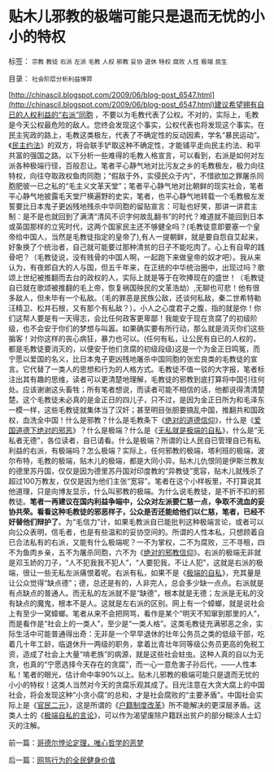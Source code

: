 # 贴木儿邪教的极端可能只是退而无忧的小小的特权

标签： `宗教` `教徒` `右派` `左派` `毛教` `人权` `邪教` `妥协` `退休` `特权` `腐败` `人性` `极端` `民生` 

目录： `社会阶层分析利益博羿`

[http://chinascil.blogspot.com/2009/06/blog-post_6547.html](http://chinascil.blogspot.com/2009/06/blog-post_6547.html)建议希望拥有自已的人权利益的“右派”同胞
，不要以为毛教代表了公权。不对的，实际上，毛教是今天公权最危险的敌人。您终会发现这个事实，公权代表也将发现这个事实。在民主宪政的路上，毛教这类极左，代表了不确定性的反动因素，学名“暴民运动”。《[民主约法](../../../2007/9/30/民主就是与民约法；法律并不是道德的上层建筑.md)》的双方，将会联手铲取这种不确定性，才能铺平走向民主约法、和平共富的强国之路。以下分析一些难得的毛教人格宣言，可以看到，右派是如何对左派各种极端行径，百般忍让。笔者平心静气地对比污友之乡的毛教极左，极力向往特权，向往夺取政权鱼肉同胞；“假敌于外，实侵民众于内”，不惜欲加之罪屠杀同胞肥彼一已之私的“毛主义文革天堂”；笔者平心静气地对比朝鲜的现实社会，笔者平心静气地披露毛天堂尸横遍野的史实，笔者，也平心静气地转载一个毛教极左发誓要比日本鬼子更凶残地残杀中华同胞的留贴宣言：可耻也好笑，那讲一讲君主制：是不是也就回到了满清“清风不识字何故乱翻书”的时代？难道就不能回到日本或英国那样的立宪时代，这两个国家民主还不够健全吗？(毛教徒意即要塞一个皇帝给中国人，当然是毛教徒指定的皇帝了),有人一提朝鲜，就是要自怨自艾起来，好象换了个统治者，自己就可能要过那种清贫的日子不能吃肉了。心上有自卑的践骨吧？（毛教徒说，没有贱骨的中国人啊，一起跑下来做皇帝的奴才吧）。我从来认为，有夜郎自大的人与国，但五千年来，在正统的中华统治圈中，出现过吗？歌颂上世纪被推翻而去台的政权的人，实际上就是等于在吹捧现在的盛世！（毛教徒自已就在歌颂被推翻的毛上帝，恢复祸国殃民的文革浩劫）,无聊也可悲！他有很多敌人，但未毕有一个私敌。（毛的罪恶是民族公敌，还谈何私敌，秦二世希特勒汪精卫、松井石根，又有那个有私敌？）。小人之心度君子之腹，指的就是你！你们这帮人要是有一天得志，会比任何政客更卑鄙！我能安于现在贪腐了的初级阶级，也不会安于你们的梦想与叫嚣。如果确实要有所行动，那么就是消灭你们这些掮客！对你这样的丧心病狂，暴力也可以。(任何有私，让公民有自已的人权的，都是毛教徒要消灭的，以便安于他们贪腐的初级段级)这是一个为金正日鸣冤，而宁愿以爱国的名义，比日本鬼子更凶残地屠杀中国同胞的张宏良类的毛教徒的宣言。它代替了一类人的思想和行为的人格方式。毛教徒不值一驳的大字报，笔者标注出其有趣的思维，读者可以更清楚地理解，毛教徒的邪教到底打算将中国引往何处。应该谢谢这头畜牲；所有笔者想说，而读者可能不相信的话，他都说得清清楚楚。这个毛教徒未必真的是金正日的四儿子，只不过，是因为金正日所为和毛泽东一模一样，这些毛教徒就集体当了汉奸；甚至明目张胆要搞乱中国，推翻共和国政权，血洗全中国！什么是邪教？什么是毛教条下《[绝对的道德信仰](../../../2009/3/11/信仰，个人世界观的基础断言；不是绝对的道德标准.md)》，什么是《[爱国道德下绝对的邪恶](../../../2008/6/3/道德啊，世间邪恶，均以汝为名！.md)》？什么是极端？什么是《[无私就是极端的自私](../../../2009/3/26/人性本私！无私与自私是同义词.md)》，什么是“无私者无德”，各位读者，自已请看。什么是极端？所谓的让人民自已管理自已有私利益的右派，有极端吗？怎么极端？实际上，任何邪教的极端，塔利班的极端，波尔布特，毛教的极端，贴木儿的极端，都是大同小异。贴木儿仇恨同是伊斯兰教友的德里苏丹国，仅仅是因为德里苏丹国对印度教的“异教徒”宽容，贴木儿就残杀了超过100万教友，仅仅是因为他们主张“宽容”。笔者在这个小样板里，不打算说其他道理，只是向博友显示，什么叫邪教的极端。为什么说毛教徒，是不折不扣的邪教徒。**笔者一再建议在国内利益争端中，公众对左派要仁慈一点，争取不流血的妥协共荣。看看这种毛教徒的邪恶样子，公众是否还能给他们以仁慈，笔者，已经不好替他们辩护了**。为“毛信力”计，如果毛教派自已能批判这种极端言论，或者可以向公众表明，信毛者，也是有些温和的妥协空间的。所谓的人性本私，只想顾着自已合法私有的右派，又能有什么极端呢？一不为掌权，二不为腐败，三不寻租，四不为鱼肉乡亲，五不为屠杀同胞，六不为《[绝对的邪教信仰](../../../2009/3/11/信仰，个人世界观的基础断言；不是绝对的道德标准.md)》。右派的极端无非就是邓玉娇的刀子，“人不犯我我不犯人”，“人要犯我，不让人犯”，这就是右派的极端，很让一些无私左派痛恨着呢。右派有私，如果不是《[极端的自私](../../../2009/3/27/所谓“永不妥协”的美德就是极端的自私及愚蠢.md)》，充其量是让公众觉得“缺点德”；德，总还是有的，人非完人，总会多少缺一点点。右派就是有点缺点的普通人。而无私的左派就不是“缺德”，根本就是无德；左派是无私的没有缺点的魔鬼，根本不是人。这就是左右派的区别。网上有一个蟑螂，就是说社会上有至少一窝蟑螂。笔者从来不会把网骂，看作是某个“明天不知窜到那里的人”，而是看作是“社会上的一类人”，至少是“一类人格”。这类毛教徒充满邪恶之余，实际生活中可能普通得出奇：无非是一个早早退休的壮年公务员之类的低级干部，吃着几十年工龄，临退休升一两级的职务，拿着比青壮年同等级公务员更高的免税工资，造成了社会上大量“啃老族”的病源，就是这些社会蛀虫。这种人真的自以为无贪，也真的“宁愿选择今天存在的贪腐”，而一心一意危害子孙后代，——人性本私！笔者的眼光，估计命中率90%以上。贴木儿邪教的极端可能只是退而无忧的小小的特权！这类人当然对今天的贪腐乐观其成了。目光注意在大贪大腐上的中国社会，将会发现这种“小贪小腐”的总和，才是社会腐败的“主要矛盾”。中国社会实际上是《[官民二元](../../../2008/10/14/新土改对付“官民二元”，只有好心才能办坏事.md)》，这是所谓的《[户籍制度改革](../../../2009/6/5/社科院的户籍制度改革只不过是“均贫富”的倒退.md)》所不能解决的更深层矛盾。这类人士的《[极端自私的言论](../../../2009/3/27/所谓“永不妥协”的美德就是极端的自私及愚蠢.md)》，可以作为渴望废除户籍跃出贫户的部分糊涂人士幻灭的注解。

前一篇：[哥德尔悖论定理，唯心哲学的恶梦](../../../2009/6/6/哥德尔悖论定理，唯心哲学的恶梦.md)

后一篇：[网骂行为的全民健身价值](../../../2009/6/7/网骂行为的全民健身价值.md)